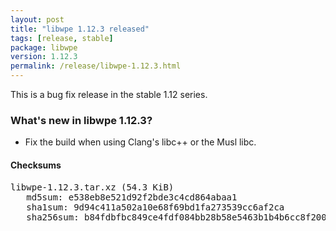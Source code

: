 ```yaml
---
layout: post
title: "libwpe 1.12.3 released"
tags: [release, stable]
package: libwpe
version: 1.12.3
permalink: /release/libwpe-1.12.3.html
---
```


This is a bug fix release in the stable 1.12 series.

### What's new in libwpe 1.12.3?

- Fix the build when using Clang's libc++ or the Musl libc.

#### Checksums

<pre>
libwpe-1.12.3.tar.xz (54.3 KiB)
   md5sum: e538eb8e521d92f2bde3c4cd864abaa1
   sha1sum: 9d94c411a502a10e68f69bd1fa273539cc6af2ca
   sha256sum: b84fdbfbc849ce4fdf084bb28b58e5463b1b4b6cc8f200dc77b41f8545d5329d
</pre>
